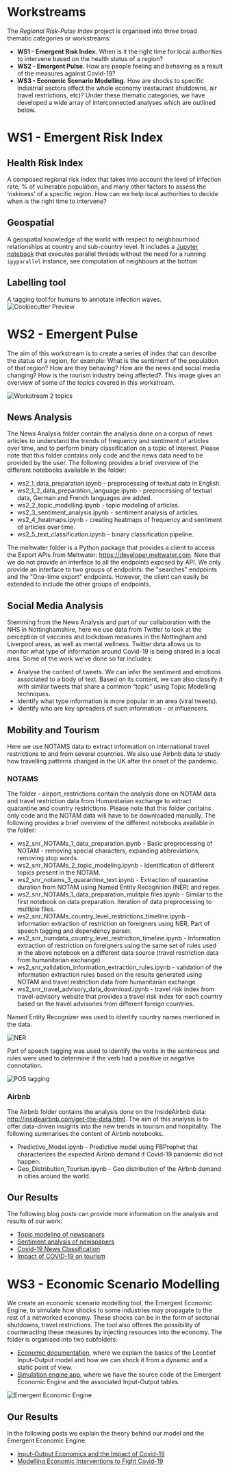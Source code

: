 # Workstreams

The _Regional Risk-Pulse Index_ project is organised into three broad thematic categories or workstreams:
* **WS1 - Emergent Risk Index.** When is it the right time for local authorities to intervene based on the health status of a region?
* **WS2 - Emergent Pulse.** How are people feeling and behaving as a result of the measures against Covid-19? 
* **WS3 - Economic Scenario Modelling.** How are shocks to specific industrial sectors affect the whole economy (restaurant shutdowns, air travel restrictions, etc)? 
Under these thematic categories, we have developed a wide array of interconnected analyses which are outlined below. 

# WS1 - Emergent Risk Index
## Health Risk Index
A composed regional risk index that takes into account the level of infection rate, % of vulnerable population, and many other factors to assess the ‘riskiness’ of a specific region. How can we help local authorities to decide when is the right time to intervene? 

## Geospatial
A geospatial knowledge of the world with respect to neighbourhood relationships at country and sub-country level. It includes a [Jupyter notebook](ws1/geospatial/WS3_kp_Knowledge_Graph.ipynb) that executes parallel threads without the need for a running `ipyparallel` instance, see computation of neighbours at the bottom

## Labelling tool
A tagging tool for humans to annotate infection waves.
![Cookiecutter Preview](images/cookiecutter.select.gif)

# WS2 - Emergent Pulse
The aim of this workstream is to create a series of index that can describe the status of a region, for example: What is the sentiment of the population of that region? How are they behaving? How are the news and social media changing? How is the tourism industry being affected?. This image gives an overview of some of the topics covered in this workstream.

![Workstream 2 topics](images/ws2_overview.png)

## News Analysis
The News Analysis folder contain the analysis done on a corpus of news articles to understand the trends of frequency and sentiment of articles over time, and to perform binary classification on a topic of interest. Please note that this folder contains only code and the news data need to be provided by the user.  The following provides a brief overview of the different notebooks available in the folder:

* ws2_1_data_preparation.ipynb - preprocessing of textual data in English.
* ws2_1_2_data_preparation_language.ipynb - preprocessing of textual data, German and French languages are added.
* ws2_2_topic_modelling.ipynb - topic modeling of articles.
* ws2_3_sentiment_analysis.ipynb - sentiment analysis of articles.
* ws2_4_heatmaps.ipynb - creating heatmaps of frequency and sentiment of articles over time.
* ws2_5_text_classification.ipynb - binary classification pipeline.

The meltwater folder is a Python package that provides a client to access the Export APIs from Meltwater: https://developer.meltwater.com. Note that we do not provide an interface to all the endpoints exposed by API. We only provide an interface to two groups of endpoints: the "searches" endpoints and the "One-time export" endpoints. However, the client can easily be extended to include the other groups of endpoints. 

## Social Media Analysis
Stemming from the News Analysis and part of our collaboration with the NHS in Nottinghamshire, here we use data from Twitter to look at the perception of vaccines and lockdown measures in the Nottingham and Liverpool areas, as well as mental wellness. Twitter data allows us to monitor what type of information around Covid-19 is being shared in a local area. Some of the work we’ve done so far includes:
* Analyse the content of tweets. We can infer the sentiment and emotions associated to a body of text. Based on its content, we can also classify it with similar tweets that share a common “topic” using Topic Modelling techniques.
* Identify what type information is more popular in an area (viral tweets).
* Identify who are key spreaders of such information - or influencers.

## Mobility and Tourism
Here we use NOTAMS data to extract information on international travel restrictions to and from several countries. We also use Airbnb data to study how travelling patterns changed in the UK after the onset of the pandemic. 

### NOTAMS
The folder - airport_restrictions contain the analysis done on NOTAM data and travel restriction data from Humanitarian exchange to extract quarantine and country restrictions. Please note that this folder contains only code and the NOTAM data will have to be downloaded manually. The following provides a brief overview of the different notebooks available in the folder:

* ws2_snr_NOTAMs_1_data_preparation.ipynb - Basic preprocessing of NOTAM - removing special characters, expanding abbreviations, removing stop words.
* ws2_snr_NOTAMs_2_topic_modeling.ipynb -  Identification of different topics present in the NOTAM.
* ws2_snr_notams_3_quarantine_text.ipynb -  Extraction of quarantine duration from NOTAM using Named Entity Recognition (NER) and regex.
* ws2_snr_NOTAMs_1_data_preparation_mulitple files.ipynb - Similar to the first notebook on data preparation. Iteration of data preprocessing to multiple files.
* ws2_snr_NOTAMs_country_level_restrictions_timeline.ipynb - Information extraction of restriction on foreigners using NER, Part of speech tagging and dependency parser.
* ws2_snr_humdata_country_level_restriction_timeline.ipynb - Information extraction of restriction on foreigners using the same set of rules used in the above notebook on a different data source (travel restriction data from humanitarian exchange)
* ws2_snr_validation_information_extraction_rules.ipynb - validation of the information extraction rules based on the results generated using NOTAM and travel restriction data from humanitarian exchange
* ws2_snr_travel_advisory_data_download.ipynb - travel risk index from travel-advisory website that provides a travel risk index for each country based on the travel advisories from different foreign countries.

Named Entity Recognizer was used to identify country names mentioned in the data.

![NER](images/restrictions_ner.png)

Part of speech tagging was used to identify the verbs in the sentences and rules were used to determine if the verb had a positive or negative connotation.

![POS tagging](images/restrictions_pos_tagging.png)

### Airbnb
The Airbnb folder contains the analysis done on the InsideAirbnb data: http://insideairbnb.com/get-the-data.html. The aim of this analysis is to offer data-driven insights into the new trends in tourism and hospitality. The following summarises the content of Airbnb notebooks.

* Predictive_Model.ipynb - Predictive model using FBProphet that characterizes the expected Airbnb demand if Covid-19 pandemic did not happen. 
* Geo_Distribution_Tourism.ipynb - Geo distribution of the Airbnb demand in cities around the world.

## Our Results
The following blog posts can provide more information on the analysis and results of our work:

* [Topic modeling of newspapers](https://emergentalliance.org/?p=1628)
* [Sentiment analysis of newspapers](https://emergentalliance.org/?p=1638)
* [Covid-19 News Classification](https://emergentalliance.org/?p=1669)
* [Impact of COVID-19 on tourism](https://emergentalliance.org/?p=1680)


# WS3 - Economic Scenario Modelling
We create an economic scenario modelling tool, the Emergent Economic Engine, to simulate how shocks to some industries may propagate to the rest of a networked economy. These shocks can be in the form of sectorial shutdowns, travel restrictions. The tool also offeres the possibility of counteracting these measures by injecting resources into the economy. The folder is organised into two subfolders:

* [Economic documentation](https://github.com/emergent-analytics/workstreams/tree/reorganise_folders/Economic%20Scenario%20Modelling%20-%20WS3/Economic%20documentation), where we explain the basics of the Leontief Input-Output model and how we can shock it from a dynamic and a static point of view. 
* [Simulation engine app](https://github.com/emergent-analytics/workstreams/tree/reorganise_folders/Economic%20Scenario%20Modelling%20-%20WS3/Simulation%20engine%20app), where we have the source code of the Emergent Economic Engine and the associated Input-Output tables.

![Emergent Economic Engine](images/e3.png)

## Our Results
In the following posts we explain the theory behind our model and the Emergent Economic Engine. 

* [Input-Output Economics and the Impact of Covid-19](https://emergentalliance.org/?p=1689)
* [Modelling Economic Interventions to Fight Covid-19](https://emergentalliance.org/?p=1832)
